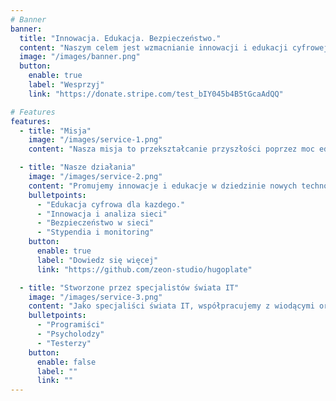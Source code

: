 ```yaml
---
# Banner
banner:
  title: "Innowacja. Edukacja. Bezpieczeństwo."
  content: "Naszym celem jest wzmacnianie innowacji i edukacji cyfrowej w społeczeństwie."
  image: "/images/banner.png"
  button:
    enable: true
    label: "Wesprzyj"
    link: "https://donate.stripe.com/test_bIY045b4B5tGcaAdQQ"

# Features
features:
  - title: "Misja"
    image: "/images/service-1.png"
    content: "Nasza misja to przekształcanie przyszłości poprzez moc edukacji technologicznej i cyfrowej świadomości. Inspirujemy do odkrywania, uczymy bezpiecznego korzystania z technologii i otwieramy drzwi do świata pełnego nieograniczonych możliwości. Razem budujemy społeczeństwo gotowe na wyzwania jutra."

  - title: "Nasze działania"
    image: "/images/service-2.png"
    content: "Promujemy innowacje i edukacje w dziedzinie nowych technologii, zwiększając świadomość cyfrową w społeczeństwie"
    bulletpoints:
      - "Edukacja cyfrowa dla kazdego."
      - "Innowacja i analiza sieci"
      - "Bezpieczeństwo w sieci"
      - "Stypendia i monitoring"
    button:
      enable: true
      label: "Dowiedz się więcej"
      link: "https://github.com/zeon-studio/hugoplate"

  - title: "Stworzone przez specjalistów świata IT"
    image: "/images/service-3.png"
    content: "Jako specjaliści świata IT, współpracujemy z wiodącymi organizacjami i przedsiębiorstwami technologicznymi, które wspierają moją misję poprzez dzielenie się wiedzą, zasobami i innowacjami. Razem kształtujemy przyszłość edukacji cyfrowej i rozwoju technologicznego, promując rozwój cyfrowej świadomości w społeczeństwie."
    bulletpoints:
      - "Programiści"
      - "Psycholodzy"
      - "Testerzy"
    button:
      enable: false
      label: ""
      link: ""
---
```

